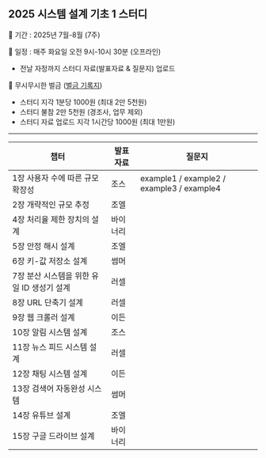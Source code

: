 ## 2025 시스템 설계 기초 1 스터디

📌 기간 : 2025년 7월-8월 (7주)

📌 일정 : 매주 화요일 오전 9시-10시 30분 (오프라인)

- 전날 자정까지 스터디 자료(발표자료 & 질문지) 업로드

📌 무시무시한 벌금 ([벌금 기록지]())

- 스터디 지각 1분당 1000원 (최대 2만 5천원)
- 스터디 불참 2만 5천원 (경조사, 업무 제외)
- 스터디 자료 업로드 지각 1시간당 1000원 (최대 1만원)

---

| 챕터                                       | 발표 자료 | 질문지                                    |
| ------------------------------------------ | --------- | ----------------------------------------- |
| 1장 사용자 수에 따른 규모 확장성           | 조스      | example1 / example2 / example3 / example4 |
| 2장 개략적인 규모 추정                     | 조엘      |                                           |
| 4장 처리율 제한 장치의 설계                | 바이너리  |                                           |
| 5장 안정 해시 설계                         | 조엘      |                                           |
| 6장 키-값 저장소 설계                      | 썸머      |                                           |
| 7장 분산 시스템을 위한 유일 ID 생성기 설계 | 러셀      |                                           |
| 8장 URL 단축기 설계                        | 러셀      |                                           |
| 9장 웹 크롤러 설계                         | 이든      |                                           |
| 10장 알림 시스템 설계                      | 조스      |                                           |
| 11장 뉴스 피드 시스템 설계                 | 러셀      |                                           |
| 12장 채팅 시스템 설계                      | 이든      |                                           |
| 13장 검색어 자동완성 시스템                | 썸머      |                                           |
| 14장 유튜브 설계                           | 조엘      |                                           |
| 15장 구글 드라이브 설계                    | 바이너리  |                                           |

